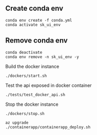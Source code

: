 ## Create conda env
```
conda env create -f conda.yml
conda activate sk_ui_env
```

## Remove conda env
```
conda deactivate
conda env remove -n sk_ui_env -y
```

Build the docker instance
```
./dockers/start.sh
```

Test the api exposed in docker container
```
./tests/test_docker_api.sh
```

Stop the docker instance
```
./dockers/stop.sh
```

```
az upgrade
./containerapp/containerapp_deploy.sh
```